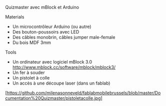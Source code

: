 Quizmaster avec mBlock et Arduino

Materials

* Un microcontrôleur Arduino (ou autre)
* Des bouton-poussoirs avec LED
* Des câbles monobrin, câbles jumper male-female
* Du bois MDF 3mm
    
Tools

* Un ordinateur avec logiciel mBlock 3.0 http://www.mblock.cc/software/mblock/mblock3/
* Un fer à souder
* Un pistolet à colle
* Un accès à une découpe laser (dans un fablab)

[https://github.com/milenasonneveld/fablabmobilebrussels/blob/master/Documentation%20Quizmaster/pistoletacolle.jpg]
